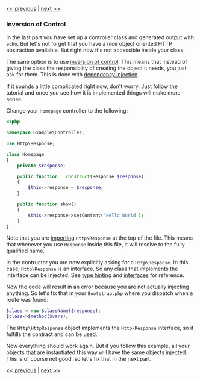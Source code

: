 [<< previous](6-dispatching-to-a-class.md) | [next >>](8-dependency-injector.md)

### Inversion of Control

In the last part you have set up a controller class and generated output with `echo`. But let's not forget that you have a nice object oriented HTTP abstraction available. But right now it's not accessible inside your class.

The sane option is to use [inversion of control](http://en.wikipedia.org/wiki/Inversion_of_control). This means that instead of giving the class the responsiblity of creating the object it needs, you just ask for them. This is done with [dependency injection](http://en.wikipedia.org/wiki/Dependency_injection).

If it sounds a little complicated right now, don't worry. Just follow the tutorial and once you see how it is implemented things will make more sense.

Change your `Homepage` controller to the following:

```php
<?php

namespace Example\Controller;

use Http\Response;

class Homepage
{
    private $response;

    public function __construct(Response $response)
    {
        $this->response = $response;
    }

    public function show()
    {
        $this->response->setContent('Hello World');
    }
}
```

Note that you are [importing](http://php.net/manual/en/language.namespaces.importing.php) `Http\Response` at the top of the file. This means that whenever you use `Response` inside this file, it will resolve to the fully qualified name.

In the contructor you are now explicitly asking for a `Http\Response`. In this case, `Http\Response` is an interface. So any class that implements the interface can be injected. See [type hinting](http://php.net/manual/en/language.oop5.typehinting.php) and [interfaces](http://php.net/manual/en/language.oop5.interfaces.php) for reference.

Now the code will result in an error because you are not actually injecting anything. So let's fix that in your `Bootstrap.php` where you dispatch when a route was found:

```php
$class = new $className($response);
$class->$method($vars);
```

The `Http\HttpResponse` object implements the `Http\Response` interface, so it fulfills the contract and can be used.

Now everything should work again. But if you follow this example, all your objects that are instantiated this way will have the same objects injected. This is of course not good, so let's fix that in the next part.

[<< previous](6-dispatching-to-a-class.md) | [next >>](8-dependency-injector.md)